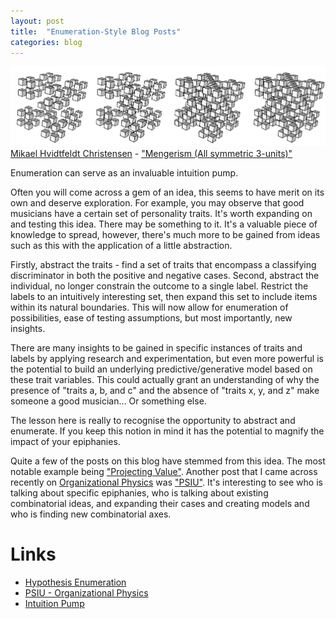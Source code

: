 ```yaml
---
layout: post
title:  "Enumeration-Style Blog Posts"
categories: blog
---
```


<p class="attribution">
	<img src="/images/enumeration-blog/Mengerism.png" class="image fit" />
	<a href="https://www.flickr.com/photos/syntopia/">Mikael Hvidtfeldt Christensen</a> -
	<a href="https://www.flickr.com/photos/syntopia/3199111727/in/photolist-5SGhsK-pdna1R-amfCst-av7vTV-auVZtm-av7uUx-62rbfp-auVZH1-av7sHa-ava8hu-avacg7-av7vMZ-av7uaP-ava8Ms-av7rJ6-av7rST-av7uBD-ava9i9-av7up2-avaao9-auTmnc-ava9Mq-av7u3x-4yn8pQ-av7v6Z-ava8Vh-av7vwH-rn2Vck-avaawJ-av7vpi-avabD3-avaaWS-av7tnc-avabpA-avabud-avabad-av7uPk-auTkpz-av7rcz-ava9xJ-av7tfF-avabPL-avabVf-av7uHP-av7ssv-5GHKFt-auW3tL-auTmUD-auTmJ6-auW2x1">"Mengerism (All symmetric 3-units)"</a>
</p>

Enumeration can serve as an invaluable intuition pump.

Often you will come across a gem of an idea, this seems to have merit on its own and deserve exploration.
For example, you may observe that good musicians have a certain set of personality traits.
It's worth expanding on and testing this idea. There may be something to it. It's a valuable
piece of knowledge to spread, however, there's much more to be gained from ideas such as this
with the application of a little abstraction.

<!--more-->

Firstly, abstract the traits - find a set of traits that encompass a classifying discriminator
in both the positive and negative cases.  Second, abstract the individual, no
longer constrain the outcome to a single label. Restrict the labels to an intuitively interesting
set, then expand this set to include items within its natural boundaries. This will now allow for
enumeration of possibilities, ease of testing assumptions, but most importantly, new insights.

There are many insights to be gained in specific instances of traits and labels by applying
research and experimentation, but even more powerful is the potential to build an underlying
predictive/generative model based on these trait variables. This could actually grant an
understanding of why the presence of "traits a, b, and c" and the absence of "traits x, y, and z"
make someone a good musician... Or something else.

The lesson here is really to recognise the opportunity to abstract and enumerate. If you keep
this notion in mind it has the potential to magnify the impact of your epiphanies.

Quite a few of the posts on this blog have stemmed from this idea. The most notable
example being ["Projecting Value"](/blog/2016/03/26/1458991156-projecting_value.html).
Another post that I came across recently on
[Organizational Physics](http://organizationalphysics.com/)
was
["PSIU"](http://organizationalphysics.com/2011/11/09/the-four-styles-of-management/).
It's interesting to see who is talking about specific epiphanies, who is talking about
existing combinatorial ideas, and expanding their cases and creating models and who
is finding new combinatorial axes.


# Links

* [Hypothesis Enumeration](/blog/2016/04/10/1460277272-hypothesis_enumeration.html)
* [PSIU - Organizational Physics](http://organizationalphysics.com/2011/11/09/the-four-styles-of-management/)
* [Intuition Pump](https://en.wikipedia.org/wiki/Intuition_pump)

